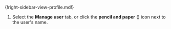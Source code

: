 {!right-sidebar-view-profile.md!}

1. Select the **Manage user** tab, or click the **pencil and paper**
   (<i class="zulip-icon zulip-icon-edit"></i>) icon next to the user's name.
